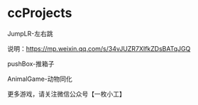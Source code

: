 # ccProjects

JumpLR-左右跳

说明：https://mp.weixin.qq.com/s/34vJUZR7XIfkZDsBATqJGQ

pushBox-推箱子

AnimalGame-动物同化

更多游戏，请关注微信公众号【一枚小工】

